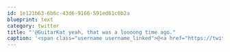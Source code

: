 ```yaml
---
id: 1e121b63-6b6c-43d6-9166-591ed61c0b2a
blueprint: text
category: twitter
title: "'@GuitarKat yeah, that was a loooong time ago."
caption: '<span class="username username_linked">@<a href="https://twitter.com/GuitarKat" title="Kat">GuitarKat</a></span> yeah, that was a loooong time ago.'
---
```

